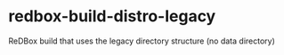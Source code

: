 # redbox-build-distro-legacy

ReDBox build that uses the legacy directory structure (no data directory)
